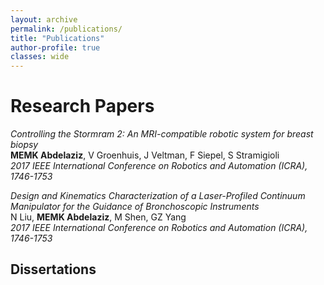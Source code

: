 ```yaml
---
layout: archive
permalink: /publications/
title: "Publications"
author-profile: true
classes: wide
---
```


# Research Papers
*Controlling the Stormram 2: An MRI-compatible robotic system for breast biopsy*\
**MEMK Abdelaziz**, V Groenhuis, J Veltman, F Siepel, S Stramigioli\
*2017 IEEE International Conference on Robotics and Automation (ICRA), 1746-1753*

*Design and Kinematics Characterization of a Laser-Profiled Continuum Manipulator for the Guidance of Bronchoscopic Instruments*\
N Liu, **MEMK Abdelaziz**, M Shen, GZ Yang\
*2017 IEEE International Conference on Robotics and Automation (ICRA), 1746-1753*

## Dissertations

